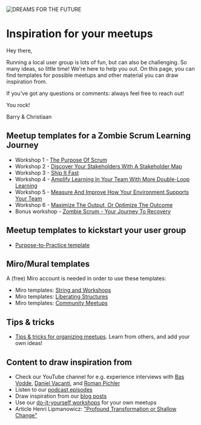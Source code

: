 ![DREAMS FOR THE FUTURE](https://github.com/theliberators/usergroups/blob/8e937f1740ff75dcfca55cb0af52e3ee572924a3/Assets/Illustrations/Dreams%20For%20The%20Future.png)

# Inspiration for your meetups
Hey there, 

Running a local user group is lots of fun, but can also be challenging. So many ideas, so little time! We're here to help you out. On this page, you can find templates for possible meetups and other material you can draw inspiration from. 

If you've got any questions or comments: always feel free to reach out! 

You rock! 

Barry & Christiaan

## Meetup templates for a Zombie Scrum Learning Journey
- Workshop 1 - [The Purpose Of Scrum](https://bit.ly/3GNniCj)
- Workshop 2 - [Discover Your Stakeholders With A Stakeholder Map](https://bit.ly/3Ig3VCc)
- Workshop 3 - [Ship It Fast](https://bit.ly/3AigtGM)
- Workshop 4 - [Amplify Learning In Your Team With More Double-Loop Learning](https://bit.ly/3qLJI1a)
- Workshop 5 - [Measure And Improve How Your Environment Supports Your Team](https://bit.ly/3nGGCtu)
- Workshop 6 - [Maximize The Output, Or Optimize The Outcome](https://bit.ly/3AiEbSV)
- Bonus workshop - [Zombie Scrum - Your Journey To Recovery](https://bit.ly/3AfWyId)

## Meetup templates to kickstart your user group
- [Purpose-to-Practice template](https://bit.ly/3fJhnCB)

## Miro/Mural templates

A (free) Miro account is needed in order to use these templates: 
- Miro templates: [String and Workshops](https://miro.com/app/board/uXjVOqPHuNs=/?share_link_id=143355325116)
- Miro templates: [Liberating Structures](https://miro.com/app/board/uXjVOqPHuCk=/?share_link_id=941576142439)
- Miro templates: [Community Meetups](https://miro.com/app/board/uXjVOqPHuUI=/?share_link_id=776794084993) 

## Tips & tricks
- [Tips & tricks for organizing meetups](https://bit.ly/3NISh5P). Learn from others, and add your own ideas! 

## Content to draw inspiration from
- Check our YouTube channel for e.g. experience interviews with [Bas Vodde](https://www.youtube.com/watch?v=3-u-xlux3h0), [Daniel Vacanti](https://www.youtube.com/watch?v=-OiqWHdtcBY), and [Roman Pichler](https://www.youtube.com/watch?v=Np9vEBi_Tgg)
- Listen to our [podcast episodes](https://www.buzzsprout.com/466339)
- Draw inspiration from our [blog posts](https://medium.com/the-liberators)
- Use our [do-it-yourself workshops](https://shop.theliberators.com/collections/do-it-yourself-workshops-meetups-and-strings/Scrum) for your own meetups
- Article Henri Lipmanowicz: ["Profound Transformation or Shallow Change"](https://bit.ly/3tmoKq1)
